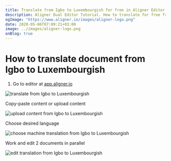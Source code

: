 ```yaml
---
title: Translate from Igbo to Luxembourgish for free in Aligner Editor
description: Aligner Dual Editor Tutorial. How to translate for free from Igbo to Luxembourgish. Aligner is multilingual document management platform. 
ogImage: "https://www.aligner.io/images/aligner-logo.png"
date: 2020-05-06T07:09:21+03:00
image: ../images/aligner-logo.png
onBlog: true
---
```


# How to translate document from Igbo to Luxembourgish

1. Go to editor at [app.aligner.io](https://app.aligner.io "Aligner App web page")

![translate from Igbo to Luxembourgish](../aligner-blank-editor.png "translate from Igbo to Luxembourgish")

Copy-paste content or upload content

![upload content from Igbo to Luxembourgish](../aligner-uploaded-document.png "upload content from Igbo to Luxembourgish")

Choose desired language

![choose machine translation from Igbo to Luxembourgish](../aligner-language-dropdown.png "choose machine translation from Igbo to Luxembourgish")

Work and edit 2 documents in parallel

![edit translation from Igbo to Luxembourgish](../aligner-double-sitded-editor.png "edit translation from Igbo to Luxembourgish")

